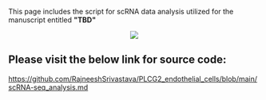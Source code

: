 This page includes the script for scRNA data analysis utilized for the manuscript entitled **"TBD"**

<p align="center"> 
<img src="./Graphical_abstract.png">
</p>


## Please visit the below link for source code:

https://github.com/RajneeshSrivastava/PLCG2_endothelial_cells/blob/main/scRNA-seq_analysis.md
